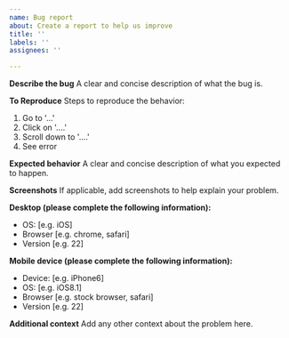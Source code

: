 ```yaml
---
name: Bug report
about: Create a report to help us improve
title: ''
labels: ''
assignees: ''

---
```


**Describe the bug**
A clear and concise description of what the bug is.

**To Reproduce**
Steps to reproduce the behavior:
1. Go to '...'
1. Click on '....'
1. Scroll down to '....'
1. See error

**Expected behavior**
A clear and concise description of what you
expected to happen.

**Screenshots**
If applicable, add screenshots to help explain
your problem.

**Desktop (please complete the following
information):**
 - OS: [e.g. iOS]
 - Browser [e.g. chrome, safari]
 - Version [e.g. 22]

**Mobile device (please complete the following
information):**
 - Device: [e.g. iPhone6]
 - OS: [e.g. iOS8.1]
 - Browser [e.g. stock browser, safari]
 - Version [e.g. 22]

**Additional context**
Add any other context about the problem here.
